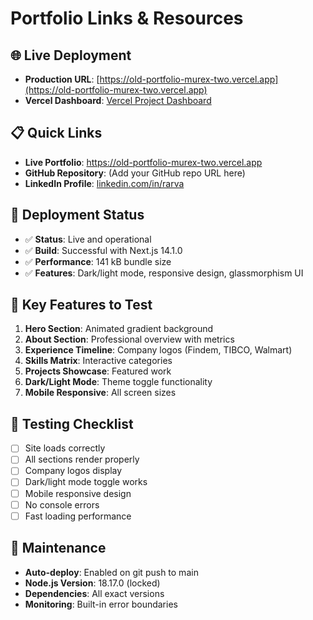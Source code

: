 # Portfolio Links & Resources

## 🌐 Live Deployment
- **Production URL**: [https://old-portfolio-murex-two.vercel.app](https://old-portfolio-murex-two.vercel.app)
- **Vercel Dashboard**: [Vercel Project Dashboard](https://vercel.com/dashboard)

## 📋 Quick Links
- **Live Portfolio**: https://old-portfolio-murex-two.vercel.app
- **GitHub Repository**: (Add your GitHub repo URL here)
- **LinkedIn Profile**: [linkedin.com/in/rarva](https://linkedin.com/in/rarva)

## 🚀 Deployment Status
- ✅ **Status**: Live and operational
- ✅ **Build**: Successful with Next.js 14.1.0
- ✅ **Performance**: 141 kB bundle size
- ✅ **Features**: Dark/light mode, responsive design, glassmorphism UI

## 🔗 Key Features to Test
1. **Hero Section**: Animated gradient background
2. **About Section**: Professional overview with metrics  
3. **Experience Timeline**: Company logos (Findem, TIBCO, Walmart)
4. **Skills Matrix**: Interactive categories
5. **Projects Showcase**: Featured work
6. **Dark/Light Mode**: Theme toggle functionality
7. **Mobile Responsive**: All screen sizes

## 📱 Testing Checklist
- [ ] Site loads correctly
- [ ] All sections render properly
- [ ] Company logos display
- [ ] Dark/light mode toggle works
- [ ] Mobile responsive design
- [ ] No console errors
- [ ] Fast loading performance

## 🔧 Maintenance
- **Auto-deploy**: Enabled on git push to main
- **Node.js Version**: 18.17.0 (locked)
- **Dependencies**: All exact versions
- **Monitoring**: Built-in error boundaries